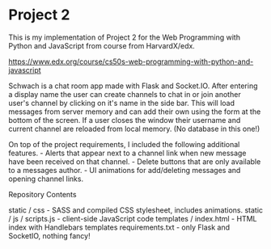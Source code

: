 # Project 2


This is my implementation of Project 2 for the Web Programming with Python and
JavaScript from course from HarvardX/edx.

https://www.edx.org/course/cs50s-web-programming-with-python-and-javascript

Schwach is a chat room app made with Flask and Socket.IO. After entering a display
name the user can create channels to chat in or join another user's channel by
clicking on it's name in the side bar. This will load messages from server
memory and can add their own using the form at the bottom of the screen. If a
user closes the window their username and current channel are reloaded from local
memory. (No database in this one!)

On top of the project requirements, I included the following additional features.
    - Alerts that appear next to a channel link when new message have been
    received on that channel.
    - Delete buttons that are only available to a messages author.
    - UI animations for add/deleting messages and opening channel links.

Repository Contents

static / css - SASS and compiled CSS stylesheet, includes animations.
static / js / scripts.js - client-side JavaScript code
templates / index.html - HTML index with Handlebars templates
requirements.txt - only Flask and SocketIO, nothing fancy!
